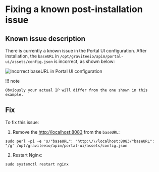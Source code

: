 # Fixing a known post-installation issue

## Known issue description

There is currently a known issue in the Portal UI configuration. After installation, the `baseURL` in `/opt/graviteeio/apim/portal-ui/assets/config.json` is incorrect, as shown below:

![Incorrect baseURL in Portal UI configuration](../../../../../../../images/apim/3.x/installation/amazon-known-issues/portal-ui-known-issue.png)

!!! note

```
Obviously your actual IP will differ from the one shown in this example.
```

## Fix

To fix this issue:

1. Remove the [http://localhost:8083](http://localhost:8083) from the `baseURL`:

```
sudo perl -pi -e 's/"baseURL": "http:\/\/localhost:8083/"baseURL": "/g' /opt/graviteeio/apim/portal-ui/assets/config.json
```

2. Restart Nginx:

```
sudo systemctl restart nginx
```
